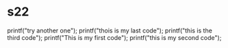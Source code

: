# s22
printf("try another one");
printf("thois is my last code");
printf("this is the third code");
printf("This is my first code");
printf("this is my second code");

